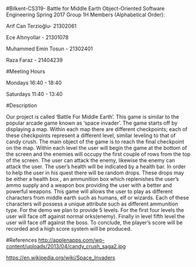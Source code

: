 #Bilkent-CS319- Battle for Middle Earth
Object-Oriented Software Engineering Spring 2017
Group 1H Members (Alphabetical Order): 

Arif Can Terzioğlu- 21302061

Ece Altınyollar - 21301078

Muhammed Emin Tosun - 21302401

Raza Faraz - 21404239



#Meeting Hours

Mondays 16:40 - 18:40


Saturdays 11:40 -  13:40


#Description

Our project is called ‘Battle For Middle Earth’. This game is similar to the popular arcade game known as ‘space invader’. The game starts off by displaying a map. Within each map there are different checkpoints; each of these checkpoints represent a different level, similar leveling to that of candy crush. The main object of the game is to reach the final checkpoint on the map. Within each level the user will begin the game at the bottom of the screen and the enemies will occupy the first couple of rows from the top of the screen. The user can attack the enemy, likewise the enemy can attack the user. The user’s health will be indicated by a health bar. In order to help the user in his quest there will be random drops. These drops may be either a health box , an ammunition box which replenishes the user’s ammo supply and a weapon box providing the user with a better and powerful weapons. This game will allows the user to play as different characters from middle earth such as humans, elf or wizards. Each of these characters will possess a unique attribute such as different ammunition type. For the demo we plan to provide 5 levels. For the first four levels the user will face off against normal orks(enemy). Finally in level fifth level the user will face off against the boss. To conclude, the player’s score will be recorded and a high score system will be produced. 


#References
http://applenapps.com/wp-content/uploads/2013/04/candy_crush_saga2.jpg

https://en.wikipedia.org/wiki/Space_Invaders

